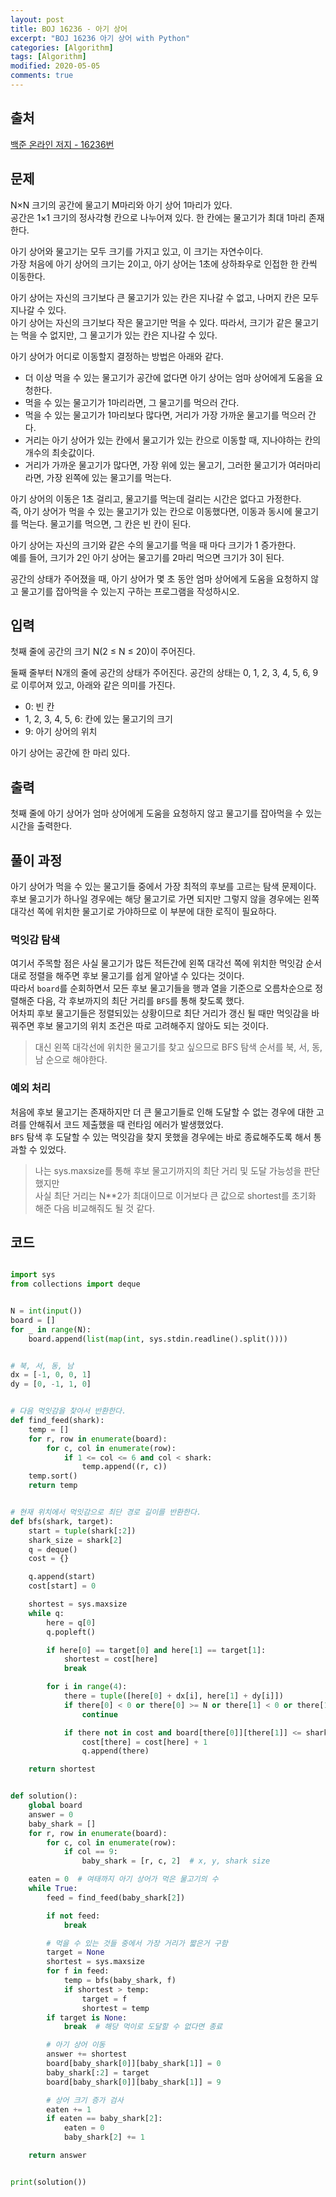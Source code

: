 ```yaml
---
layout: post
title: BOJ 16236 - 아기 상어
excerpt: "BOJ 16236 아기 상어 with Python"
categories: [Algorithm]
tags: [Algorithm]
modified: 2020-05-05
comments: true
---
```


## 출처
[백준 온라인 저지 - 16236번](https://www.acmicpc.net/problem/15683)


## 문제
N×N 크기의 공간에 물고기 M마리와 아기 상어 1마리가 있다. <br>
공간은 1×1 크기의 정사각형 칸으로 나누어져 있다. 한 칸에는 물고기가 최대 1마리 존재한다. <br>

아기 상어와 물고기는 모두 크기를 가지고 있고, 이 크기는 자연수이다. <br>
가장 처음에 아기 상어의 크기는 2이고, 아기 상어는 1초에 상하좌우로 인접한 한 칸씩 이동한다. <br>

아기 상어는 자신의 크기보다 큰 물고기가 있는 칸은 지나갈 수 없고, 나머지 칸은 모두 지나갈 수 있다. <br>
아기 상어는 자신의 크기보다 작은 물고기만 먹을 수 있다. 따라서, 크기가 같은 물고기는 먹을 수 없지만, 그 물고기가 있는 칸은 지나갈 수 있다. <br>

아기 상어가 어디로 이동할지 결정하는 방법은 아래와 같다. <br>

* 더 이상 먹을 수 있는 물고기가 공간에 없다면 아기 상어는 엄마 상어에게 도움을 요청한다.
* 먹을 수 있는 물고기가 1마리라면, 그 물고기를 먹으러 간다.
* 먹을 수 있는 물고기가 1마리보다 많다면, 거리가 가장 가까운 물고기를 먹으러 간다.
* 거리는 아기 상어가 있는 칸에서 물고기가 있는 칸으로 이동할 때, 지나야하는 칸의 개수의 최솟값이다.
* 거리가 가까운 물고기가 많다면, 가장 위에 있는 물고기, 그러한 물고기가 여러마리라면, 가장 왼쪽에 있는 물고기를 먹는다.

아기 상어의 이동은 1초 걸리고, 물고기를 먹는데 걸리는 시간은 없다고 가정한다. <br>
즉, 아기 상어가 먹을 수 있는 물고기가 있는 칸으로 이동했다면, 이동과 동시에 물고기를 먹는다. 물고기를 먹으면, 그 칸은 빈 칸이 된다.

아기 상어는 자신의 크기와 같은 수의 물고기를 먹을 때 마다 크기가 1 증가한다. <br>
예를 들어, 크기가 2인 아기 상어는 물고기를 2마리 먹으면 크기가 3이 된다.

공간의 상태가 주어졌을 때, 아기 상어가 몇 초 동안 엄마 상어에게 도움을 요청하지 않고 물고기를 잡아먹을 수 있는지 구하는 프로그램을 작성하시오.

## 입력
첫째 줄에 공간의 크기 N(2 ≤ N ≤ 20)이 주어진다. <br>

둘째 줄부터 N개의 줄에 공간의 상태가 주어진다. 공간의 상태는 0, 1, 2, 3, 4, 5, 6, 9로 이루어져 있고, 아래와 같은 의미를 가진다. <br>

* 0: 빈 칸
* 1, 2, 3, 4, 5, 6: 칸에 있는 물고기의 크기
* 9: 아기 상어의 위치

아기 상어는 공간에 한 마리 있다.

## 출력
첫째 줄에 아기 상어가 엄마 상어에게 도움을 요청하지 않고 물고기를 잡아먹을 수 있는 시간을 출력한다.

## 풀이 과정
아기 상어가 먹을 수 있는 물고기들 중에서 가장 최적의 후보를 고르는 탐색 문제이다. <br>
후보 물고기가 하나일 경우에는 해당 물고기로 가면 되지만 그렇지 않을 경우에는 왼쪽 대각선 쪽에 위치한 물고기로 가야하므로 이 부분에 대한 로직이 필요하다. <br>

### 먹잇감 탐색
여기서 주목할 점은 사실 물고기가 많든 적든간에 왼쪽 대각선 쪽에 위치한 먹잇감 순서대로 정렬을 해주면 후보 물고기를 쉽게 알아낼 수 있다는 것이다. <br>
따라서 `board`를 순회하면서 모든 후보 물고기들을 행과 열을 기준으로 오름차순으로 정렬해준 다음, 각 후보까지의 최단 거리를 `BFS`를 통해 찾도록 했다. <br>
어차피 후보 물고기들은 정렬되있는 상황이므로 최단 거리가 갱신 될 때만 먹잇감을 바꿔주면 후보 물고기의 위치 조건은 따로 고려해주지 않아도 되는 것이다. <br>

> 대신 왼쪽 대각선에 위치한 물고기를 찾고 싶으므로 BFS 탐색 순서를 북, 서, 동, 남 순으로 해야한다.

### 예외 처리
처음에 후보 물고기는 존재하지만 더 큰 물고기들로 인해 도달할 수 없는 경우에 대한 고려를 안해줘서 코드 제출했을 때 런타임 에러가 발생했었다. <br>
`BFS` 탐색 후 도달할 수 있는 먹잇감을 찾지 못했을 경우에는 바로 종료해주도록 해서 통과할 수 있었다.

> 나는 sys.maxsize를 통해 후보 물고기까지의 최단 거리 및 도달 가능성을 판단했지만 <br> 사실 최단 거리는 N**2가 최대이므로 이거보다 큰 값으로 shortest를 초기화 해준 다음 비교해줘도 될 것 같다.

## 코드
~~~ python

import sys
from collections import deque


N = int(input())
board = []
for _ in range(N):
    board.append(list(map(int, sys.stdin.readline().split())))


# 북, 서, 동, 남
dx = [-1, 0, 0, 1]
dy = [0, -1, 1, 0]


# 다음 먹잇감을 찾아서 반환한다.
def find_feed(shark):
    temp = []
    for r, row in enumerate(board):
        for c, col in enumerate(row):
            if 1 <= col <= 6 and col < shark:
                temp.append((r, c))
    temp.sort()
    return temp


# 현재 위치에서 먹잇감으로 최단 경로 길이를 반환한다.
def bfs(shark, target):
    start = tuple(shark[:2])
    shark_size = shark[2]
    q = deque()
    cost = {}

    q.append(start)
    cost[start] = 0

    shortest = sys.maxsize
    while q:
        here = q[0]
        q.popleft()

        if here[0] == target[0] and here[1] == target[1]:
            shortest = cost[here]
            break

        for i in range(4):
            there = tuple([here[0] + dx[i], here[1] + dy[i]])
            if there[0] < 0 or there[0] >= N or there[1] < 0 or there[1] >= N:
                continue

            if there not in cost and board[there[0]][there[1]] <= shark_size:
                cost[there] = cost[here] + 1
                q.append(there)

    return shortest


def solution():
    global board
    answer = 0
    baby_shark = []
    for r, row in enumerate(board):
        for c, col in enumerate(row):
            if col == 9:
                baby_shark = [r, c, 2]  # x, y, shark size

    eaten = 0  # 여태까지 아기 상어가 먹은 물고기의 수
    while True:
        feed = find_feed(baby_shark[2])

        if not feed:
            break

        # 먹을 수 있는 것들 중에서 가장 거리가 짧은거 구함
        target = None
        shortest = sys.maxsize
        for f in feed:
            temp = bfs(baby_shark, f)
            if shortest > temp:
                target = f
                shortest = temp
        if target is None:
            break  # 해당 먹이로 도달할 수 없다면 종료

        # 아기 상어 이동
        answer += shortest
        board[baby_shark[0]][baby_shark[1]] = 0
        baby_shark[:2] = target
        board[baby_shark[0]][baby_shark[1]] = 9

        # 상어 크기 증가 검사
        eaten += 1
        if eaten == baby_shark[2]:
            eaten = 0
            baby_shark[2] += 1

    return answer


print(solution())


~~~

